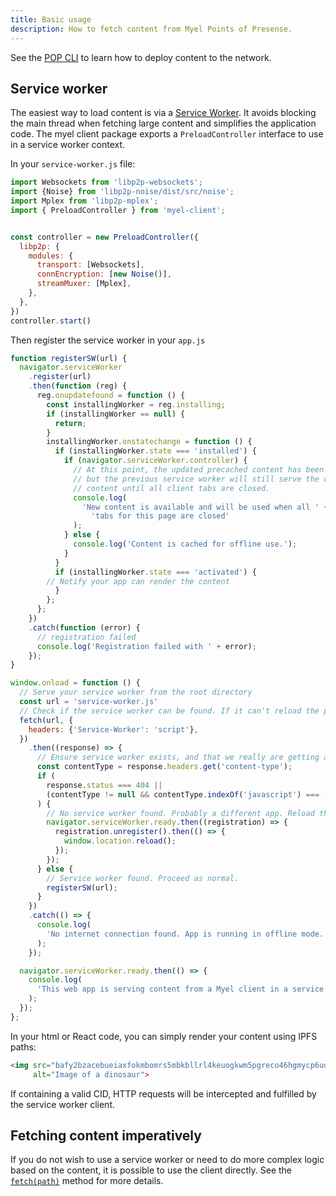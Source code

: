 ```yaml
---
title: Basic usage
description: How to fetch content from Myel Points of Presense.
---
```


See the [POP CLI](/pop) to learn how to deploy content to the network.

## Service worker

The easiest way to load content is via a [Service Worker](https://developer.mozilla.org/en-US/docs/Web/API/ServiceWorker). It avoids blocking the main thread when fetching large content and simplifies the application code. The myel client package exports a `PreloadController` interface to use in a service worker context.

In your `service-worker.js` file:
```js
import Websockets from 'libp2p-websockets';
import {Noise} from 'libp2p-noise/dist/src/noise';
import Mplex from 'libp2p-mplex';
import { PreloadController } from 'myel-client';


const controller = new PreloadController({
  libp2p: {
    modules: {
      transport: [Websockets],
      connEncryption: [new Noise()],
      streamMuxer: [Mplex],
    },
  },
})
controller.start()
```

Then register the service worker in your `app.js`
```js
function registerSW(url) {
  navigator.serviceWorker
    .register(url)
    .then(function (reg) {
      reg.onupdatefound = function () {
        const installingWorker = reg.installing;
        if (installingWorker == null) {
          return;
        }
        installingWorker.onstatechange = function () {
          if (installingWorker.state === 'installed') {
            if (navigator.serviceWorker.controller) {
              // At this point, the updated precached content has been fetched,
              // but the previous service worker will still serve the older
              // content until all client tabs are closed.
              console.log(
                'New content is available and will be used when all ' +
                  'tabs for this page are closed'
              );
            } else {
              console.log('Content is cached for offline use.');
            }
          }
          if (installingWorker.state === 'activated') {
	    // Notify your app can render the content
          }
        };
      };
    })
    .catch(function (error) {
      // registration failed
      console.log('Registration failed with ' + error);
    });
}

window.onload = function () {
  // Serve your service worker from the root directory
  const url = 'service-worker.js'
  // Check if the service worker can be found. If it can't reload the page.
  fetch(url, {
    headers: {'Service-Worker': 'script'},
  })
    .then((response) => {
      // Ensure service worker exists, and that we really are getting a JS file.
      const contentType = response.headers.get('content-type');
      if (
        response.status === 404 ||
        (contentType != null && contentType.indexOf('javascript') === -1)
      ) {
        // No service worker found. Probably a different app. Reload the page.
        navigator.serviceWorker.ready.then((registration) => {
          registration.unregister().then(() => {
            window.location.reload();
          });
        });
      } else {
        // Service worker found. Proceed as normal.
        registerSW(url);
      }
    })
    .catch(() => {
      console.log(
        'No internet connection found. App is running in offline mode.'
      );
    });

  navigator.serviceWorker.ready.then(() => {
    console.log(
      'This web app is serving content from a Myel client in a service worker'
    );
  });
};
```
In your html or React code, you can simply render your content using IPFS paths:
```html
<img src="bafy2bzacebueiaxfokmbomrs5mbkbllrl4keuogkwm5pgreco46hgmycp6uos/dinosaur.jpg"
     alt="Image of a dinosaur">
```
If containing a valid CID, HTTP requests will be intercepted and fulfilled by the service worker client.

## Fetching content imperatively

If you do not wish to use a service worker or need to do more complex logic based on the content,
it is possible to use the client directly. See the [`fetch(path)`](/myel-js/client) method
for more details.
